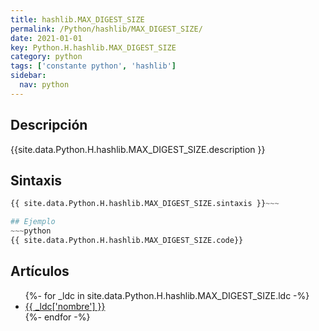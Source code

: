```yaml
---
title: hashlib.MAX_DIGEST_SIZE
permalink: /Python/hashlib/MAX_DIGEST_SIZE/
date: 2021-01-01
key: Python.H.hashlib.MAX_DIGEST_SIZE
category: python
tags: ['constante python', 'hashlib']
sidebar: 
  nav: python
---
```


## Descripción
{{site.data.Python.H.hashlib.MAX_DIGEST_SIZE.description }}

## Sintaxis
~~~python
{{ site.data.Python.H.hashlib.MAX_DIGEST_SIZE.sintaxis }}~~~

## Ejemplo
~~~python
{{ site.data.Python.H.hashlib.MAX_DIGEST_SIZE.code}}
~~~

## Artículos
<ul>
{%- for _ldc in site.data.Python.H.hashlib.MAX_DIGEST_SIZE.ldc -%}
   <li>
       <a href="{{_ldc['url'] }}">{{ _ldc['nombre'] }}</a>
   </li>
{%- endfor -%}
</ul>
